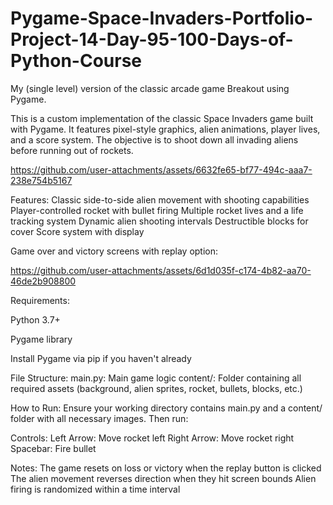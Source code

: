 # Pygame-Space-Invaders-Portfolio-Project-14-Day-95-100-Days-of-Python-Course
My (single level) version of the classic arcade game Breakout using Pygame.

This is a custom implementation of the classic Space Invaders game built with Pygame. It features pixel-style graphics, alien animations, player lives, and a score system. The objective is to shoot down all invading aliens before running out of rockets.

https://github.com/user-attachments/assets/6632fe65-bf77-494c-aaa7-238e754b5167

Features:
Classic side-to-side alien movement with shooting capabilities
Player-controlled rocket with bullet firing
Multiple rocket lives and a life tracking system
Dynamic alien shooting intervals
Destructible blocks for cover
Score system with display


Game over and victory screens with replay option:

https://github.com/user-attachments/assets/6d1d035f-c174-4b82-aa70-46de2b908800



Requirements:

Python 3.7+

Pygame library

Install Pygame via pip if you haven't already

File Structure:
main.py: Main game logic
content/: Folder containing all required assets (background, alien sprites, rocket, bullets, blocks, etc.)

How to Run:
Ensure your working directory contains main.py and a content/ folder with all necessary images. Then run:

Controls:
Left Arrow: Move rocket left
Right Arrow: Move rocket right
Spacebar: Fire bullet

Notes:
The game resets on loss or victory when the replay button is clicked
The alien movement reverses direction when they hit screen bounds
Alien firing is randomized within a time interval
